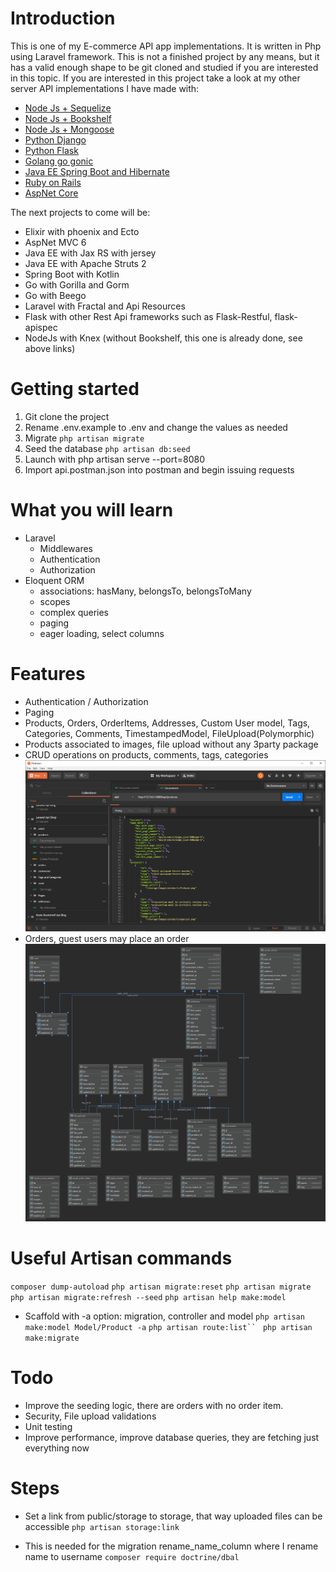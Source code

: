 # Introduction
This is one of my E-commerce API app implementations. It is written in Php using Laravel framework.
This is not a finished project by any means, but it has a valid enough shape to be git cloned and studied if you are interested in this topic.
If you are interested in this project take a look at my other server API implementations I have made with:

- [Node Js + Sequelize](https://github.com/melardev/ApiEcomSequelizeExpress)
- [Node Js + Bookshelf](https://github.com/melardev/ApiEcomBookshelfExpress)
- [Node Js + Mongoose](https://github.com/melardev/ApiEcomMongooseExpress)
- [Python Django](https://github.com/melardev/DjangoRestShopApy)
- [Python Flask]()
- [Golang go gonic](https://github.com/melardev/api_shop_gonic)
- [Java EE Spring Boot and Hibernate](https://github.com/melardev/SBootApiEcomMVCHibernate)
- [Ruby on Rails](https://github.com/melardev/RailsApiEcommerce)
- [AspNet Core](https://github.com/melardev/ApiAspCoreEcommerce)


The next projects to come will be:
- Elixir with phoenix and Ecto
- AspNet MVC 6
- Java EE with Jax RS with jersey
- Java EE with Apache Struts 2
- Spring Boot with Kotlin
- Go with Gorilla and Gorm
- Go with Beego
- Laravel with Fractal and Api Resources
- Flask with other Rest Api frameworks such as Flask-Restful, flask-apispec
- NodeJs with Knex (without Bookshelf, this one is already done, see above links)

# Getting started
1. Git clone the project
1. Rename .env.example to .env and change the values as needed
1. Migrate
`php artisan migrate`
1. Seed the database
`php artisan db:seed`
1. Launch with php artisan serve --port=8080
1. Import api.postman.json into postman and begin issuing requests 

# What you will learn
- Laravel
    - Middlewares
    - Authentication
    - Authorization
- Eloquent ORM
    - associations: hasMany, belongsTo, belongsToMany
    - scopes
    - complex queries
    - paging
    - eager loading, select columns
    
# Features
- Authentication / Authorization
- Paging
- Products, Orders, OrderItems, Addresses, Custom User model, Tags, Categories, Comments, TimestampedModel, FileUpload(Polymorphic)
- Products associated to images, file upload without any 3party package
- CRUD operations on products, comments, tags, categories
![Fetching products page](./github_images/postman.png)
- Orders, guest users may place an order
![Database diagram](./github_images/db_structure.png)

# Useful Artisan commands
`composer dump-autoload`
`php artisan migrate:reset`
`php artisan migrate`
`php artisan migrate:refresh --seed`
`php artisan help make:model`
- Scaffold with -a option: migration, controller and model
`php artisan make:model Model/Product -a`
`php artisan route:list`` `
`php artisan make:migrate`

    
# Todo
- Improve the seeding logic, there are orders with no order item.
- Security, File upload validations
- Unit testing
- Improve performance, improve database queries, they are fetching just everything now


# Steps
- Set a link from public/storage to storage, that way uploaded files can be accessible
`php artisan storage:link`


- This is needed for the migration rename_name_column where I rename name to username
`composer require doctrine/dbal`